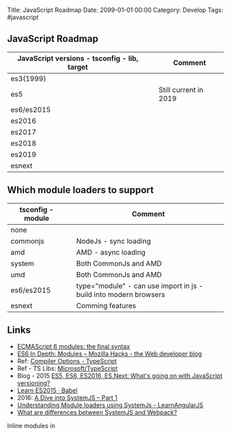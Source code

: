 Title:  JavaScript Roadmap
Date: 2099-01-01 00:00
Category: Develop
Tags: #javascript

## JavaScript Roadmap

|JavaScript versions - tsconfig - lib, target||Comment|
|---|---|---|
|es3(1999)|||
|es5||Still current in 2019|
|es6/es2015|||
|es2016|||
|es2017|||
|es2018|||
|es2019|||
|esnext|||

## Which module loaders to support

|tsconfig - module||Comment|
|---|---|---|
|none|||
|commonjs||NodeJs - sync loading|
|amd||AMD - async loading|
|system||Both CommonJs and AMD|
|umd||Both CommonJs and AMD|
|es6/es2015||type="module" - can use import in js - build into modern browsers|
|esnext||Comming features|

## Links

* [ECMAScript 6 modules: the final syntax](http://2ality.com/2014/09/es6-modules-final.html)
* [ES6 In Depth: Modules – Mozilla Hacks - the Web developer blog](https://hacks.mozilla.org/2015/08/es6-in-depth-modules/)
* Ref: [Compiler Options - TypeScript](https://www.typescriptlang.org/docs/handbook/compiler-options.html)
* Ref - TS Libs: [Microsoft/TypeScript](https://github.com/Microsoft/TypeScript/tree/master/lib)
* Blog - 2015 [ES5, ES6, ES2016, ES.Next: What's going on with JavaScript versioning?](https://benmccormick.org/2015/09/14/es5-es6-es2016-es-next-whats-going-on-with-javascript-versioning)
* [Learn ES2015 · Babel](https://babeljs.io/docs/en/learn)
* 2016: [A Dive into SystemJS &#8211; Part 1](https://superdevelopment.com/2016/03/16/a-dive-into-systemjs-part-1/)
* [Understanding Module loaders using SystemJs - LearnAngularJS](http://www.learnangularjs.net/understanding-module-loaders-using-systemjs.php)
* [What are differences between SystemJS and Webpack?](https://stackoverflow.com/questions/38263406/what-are-differences-between-systemjs-and-webpack)

Inline modules in <script>

* [ECMAScript modules in browsers](https://jakearchibald.com/2017/es-modules-in-browsers/)
* [The Script element](https://developer.mozilla.org/en-US/docs/Web/HTML/Element/script)
* [Inlining ECMAScript Modules in HTML](https://stackoverflow.com/questions/43817297/inlining-ecmascript-modules-in-html)

## Books

* 2017-02: [Mastering TypeScript - Second Edition | PACKT Books](https://www.packtpub.com/application-development/mastering-typescript-second-edition)
* 2015-08: [Learning ECMAScript 6 | PACKT Books](https://www.packtpub.com/web-development/learning-ecmascript-6)
* 2014-07 - Seen from .NET: [Syncfusion Free Ebooks | TypeScript Succinctly](https://www.syncfusion.com/ebooks/typescript)

The End